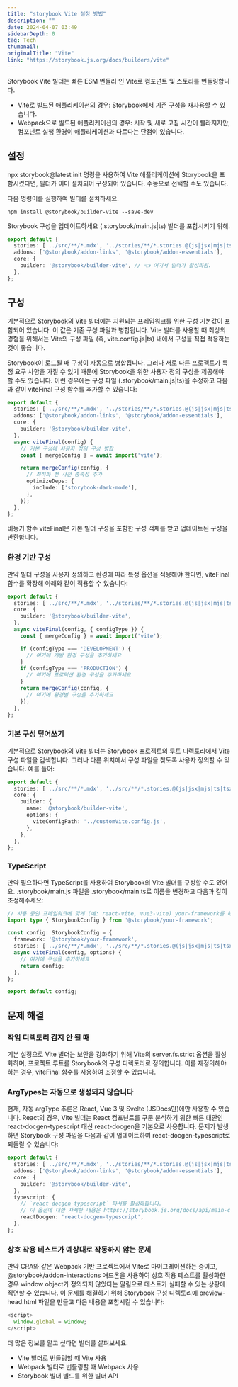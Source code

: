 ```yaml
---
title: "storybook Vite 설정 방법"
description: ""
date: 2024-04-07 03:49
sidebarDepth: 0
tag: Tech
thumbnail: 
originalTitle: "Vite"
link: "https://storybook.js.org/docs/builders/vite"
---
```



Storybook Vite 빌더는 빠른 ESM 번들러 인 Vite로 컴포넌트 및 스토리를 번들링합니다.

- Vite로 빌드된 애플리케이션의 경우: Storybook에서 기존 구성을 재사용할 수 있습니다.
- Webpack으로 빌드된 애플리케이션의 경우: 시작 및 새로 고침 시간이 빨라지지만, 컴포넌트 실행 환경이 애플리케이션과 다르다는 단점이 있습니다.

## 설정

npx storybook@latest init 명령을 사용하여 Vite 애플리케이션에 Storybook을 포함시켰다면, 빌더가 이미 설치되어 구성되어 있습니다. 수동으로 선택할 수도 있습니다.



다음 명령어를 실행하여 빌더를 설치하세요.

```npm
npm install @storybook/builder-vite --save-dev
```

Storybook 구성을 업데이트하세요 (.storybook/main.js|ts) 빌더를 포함시키기 위해.

```typescript
export default {
  stories: ['../src/**/*.mdx', '../stories/**/*.stories.@(js|jsx|mjs|ts|tsx)'],
  addons: ['@storybook/addon-links', '@storybook/addon-essentials'],
  core: {
    builder: '@storybook/builder-vite', // 👈 여기서 빌더가 활성화됨.
  },
};
```



## 구성

기본적으로 Storybook의 Vite 빌더에는 지원되는 프레임워크를 위한 구성 기본값이 포함되어 있습니다. 이 값은 기존 구성 파일과 병합됩니다. Vite 빌더를 사용할 때 최상의 경험을 위해서는 Vite의 구성 파일 (즉, vite.config.js|ts) 내에서 구성을 직접 적용하는 것이 좋습니다.

Storybook이 로드될 때 구성이 자동으로 병합됩니다. 그러나 서로 다른 프로젝트가 특정 요구 사항을 가질 수 있기 때문에 Storybook을 위한 사용자 정의 구성을 제공해야 할 수도 있습니다. 이런 경우에는 구성 파일 (.storybook/main.js|ts)을 수정하고 다음과 같이 viteFinal 구성 함수를 추가할 수 있습니다:

```typescript
export default {
  stories: ['../src/**/*.mdx', '../stories/**/*.stories.@(js|jsx|mjs|ts|tsx)'],
  addons: ['@storybook/addon-links', '@storybook/addon-essentials'],
  core: {
    builder: '@storybook/builder-vite',
  },
  async viteFinal(config) {
    // 기본 구성에 사용자 정의 구성 병합
    const { mergeConfig } = await import('vite');

    return mergeConfig(config, {
      // 최적화 전 사전 종속성 추가
      optimizeDeps: {
        include: ['storybook-dark-mode'],
      },
    });
  },
};
```



비동기 함수 viteFinal은 기본 빌더 구성을 포함한 구성 객체를 받고 업데이트된 구성을 반환합니다.

### 환경 기반 구성

만약 빌더 구성을 사용자 정의하고 환경에 따라 특정 옵션을 적용해야 한다면, viteFinal 함수를 확장해 아래와 같이 적용할 수 있습니다:

```typescript
export default {
  stories: ['../src/**/*.mdx', '../stories/**/*.stories.@(js|jsx|mjs|ts|tsx)'],
  core: {
    builder: '@storybook/builder-vite',
  },
  async viteFinal(config, { configType }) {
    const { mergeConfig } = await import('vite');

    if (configType === 'DEVELOPMENT') {
      // 여기에 개발 환경 구성을 추가하세요
    }
    if (configType === 'PRODUCTION') {
      // 여기에 프로덕션 환경 구성을 추가하세요
    }
    return mergeConfig(config, {
      // 여기에 환경별 구성을 추가하세요
    });
  },
};
```



### 기본 구성 덮어쓰기

기본적으로 Storybook의 Vite 빌더는 Storybook 프로젝트의 루트 디렉토리에서 Vite 구성 파일을 검색합니다. 그러나 다른 위치에서 구성 파일을 찾도록 사용자 정의할 수 있습니다. 예를 들어:

```typescript
export default {
  stories: ['../src/**/*.mdx', '../src/**/*.stories.@(js|jsx|mjs|ts|tsx)'],
  core: {
    builder: {
      name: '@storybook/builder-vite',
      options: {
        viteConfigPath: '../customVite.config.js',
      },
    },
  },
};
```

### TypeScript



만약 필요하다면 TypeScript를 사용하여 Storybook의 Vite 빌더를 구성할 수도 있어요. .storybook/main.js 파일을 .storybook/main.ts로 이름을 변경하고 다음과 같이 조정해주세요:

```typescript
// 사용 중인 프레임워크에 맞게 (예: react-vite, vue3-vite) your-framework를 해당 프레임워크로 대체하세요
import type { StorybookConfig } from '@storybook/your-framework';

const config: StorybookConfig = {
  framework: '@storybook/your-framework',
  stories: ['../src/**/*.mdx', '../src/**/*.stories.@(js|jsx|mjs|ts|tsx)'],
  async viteFinal(config, options) {
    // 여기에 구성을 추가하세요
    return config;
  },
};

export default config;
```

## 문제 해결

### 작업 디렉토리 감지 안 될 때



기본 설정으로 Vite 빌더는 보안을 강화하기 위해 Vite의 server.fs.strict 옵션을 활성화하며, 프로젝트 루트를 Storybook의 구성 디렉토리로 정의합니다. 이를 재정의해야 하는 경우, viteFinal 함수를 사용하여 조정할 수 있습니다.

### ArgTypes는 자동으로 생성되지 않습니다

현재, 자동 argType 추론은 React, Vue 3 및 Svelte (JSDocs만)에만 사용할 수 있습니다. React의 경우, Vite 빌더는 React 컴포넌트를 구문 분석하기 위한 빠른 대안인 react-docgen-typescript 대신 react-docgen을 기본으로 사용합니다. 문제가 발생하면 Storybook 구성 파일을 다음과 같이 업데이트하여 react-docgen-typescript로 되돌릴 수 있습니다:

```typescript
export default {
  stories: ['../src/**/*.mdx', '../stories/**/*.stories.@(js|jsx|mjs|ts|tsx)'],
  addons: ['@storybook/addon-links', '@storybook/addon-essentials'],
  core: {
    builder: '@storybook/builder-vite',
  },
  typescript: {
    // `react-docgen-typescript` 파서를 활성화합니다.
    // 이 옵션에 대한 자세한 내용은 https://storybook.js.org/docs/api/main-config-typescript를 참조하세요.
    reactDocgen: 'react-docgen-typescript',
  },
};
```



### 상호 작용 테스트가 예상대로 작동하지 않는 문제

만약 CRA와 같은 Webpack 기반 프로젝트에서 Vite로 마이그레이션하는 중이고, @storybook/addon-interactions 애드온을 사용하여 상호 작용 테스트를 활성화한 경우 window object가 정의되지 않았다는 알림으로 테스트가 실패할 수 있는 상황에 직면할 수 있습니다. 이 문제를 해결하기 위해 Storybook 구성 디렉토리에 preview-head.html 파일을 만들고 다음 내용을 포함시킬 수 있습니다:

```typescript
<script>
  window.global = window;
</script>
```

더 많은 정보를 알고 싶다면 빌더를 살펴보세요.



- Vite 빌더로 번들링할 때 Vite 사용
- Webpack 빌더로 번들링할 때 Webpack 사용
-  Storybook 빌더 빌드를 위한 빌더 API